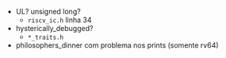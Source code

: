 - UL? unsigned long? 
  - `riscv_ic.h` linha 34
- hysterically_debugged? 
  - `*_traits.h`
- philosophers_dinner com problema nos prints (somente rv64)